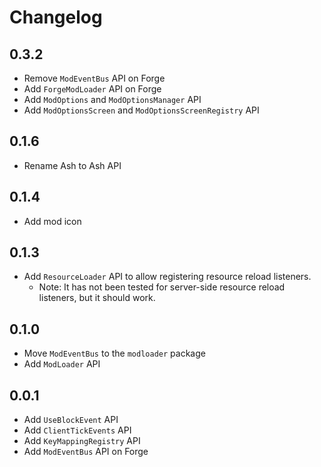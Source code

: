 # Changelog
## 0.3.2
- Remove `ModEventBus` API on Forge
- Add `ForgeModLoader` API on Forge
- Add `ModOptions` and `ModOptionsManager` API
- Add `ModOptionsScreen` and `ModOptionsScreenRegistry` API

## 0.1.6
- Rename Ash to Ash API

## 0.1.4
- Add mod icon

## 0.1.3
- Add `ResourceLoader` API to allow registering resource reload listeners.
  - Note: It has not been tested for server-side resource reload listeners, but it should work.

## 0.1.0
- Move `ModEventBus` to the `modloader` package
- Add `ModLoader` API

## 0.0.1
- Add `UseBlockEvent` API
- Add `ClientTickEvents` API
- Add `KeyMappingRegistry` API
- Add `ModEventBus` API on Forge
